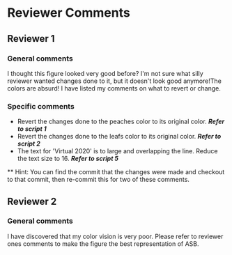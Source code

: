 # Reviewer Comments
## Reviewer 1
### General comments
I thought this figure looked very good before? I'm not sure what silly reviewer wanted changes done to it, but it doesn't look good anymore!The colors are absurd! I have listed my comments on what to revert or change.

### Specific comments
- Revert the changes done to the peaches color to its original color. **_Refer to script 1_**
- Revert the changes done to the leafs color to its original color. **_Refer to script 2_**
- The text for 'Virtual 2020' is to large and overlapping the line. Reduce the text size to 16. **_Refer to script 5_**

** Hint: You can find the commit that the changes were made and checkout to that commit, then re-commit this for two of these comments.

## Reviewer 2
### General comments
I have discovered that my color vision is very poor.
Please refer to reviewer ones comments to make the figure the best representation of ASB.